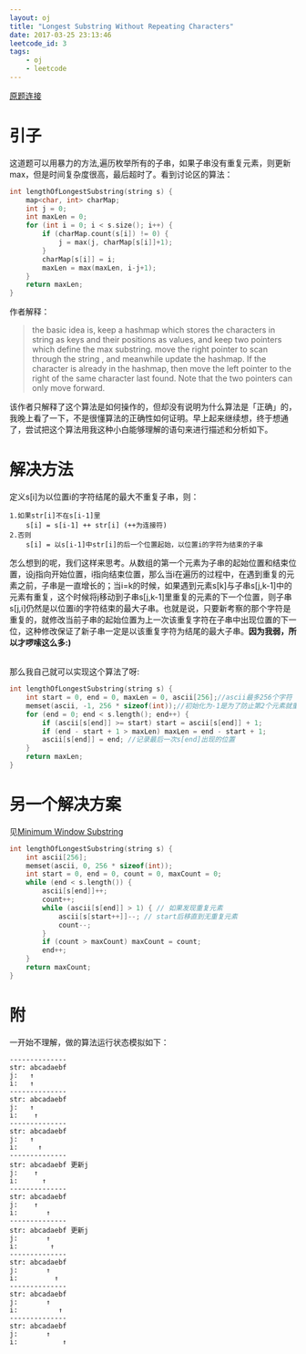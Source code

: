 ```yaml
---
layout: oj
title: "Longest Substring Without Repeating Characters"
date: 2017-03-25 23:13:46
leetcode_id: 3
tags:
    - oj
    - leetcode
---
```

[原题连接](https://leetcode.com/problems/longest-substring-without-repeating-characters/#/description)

# 引子

这道题可以用暴力的方法,遍历枚举所有的子串，如果子串没有重复元素，则更新max，但是时间复杂度很高，最后超时了。看到讨论区的算法：
```c++
int lengthOfLongestSubstring(string s) {
    map<char, int> charMap;
    int j = 0;
    int maxLen = 0;
    for (int i = 0; i < s.size(); i++) {
        if (charMap.count(s[i]) != 0) {
            j = max(j, charMap[s[i]]+1);
        }
        charMap[s[i]] = i;
        maxLen = max(maxLen, i-j+1);
    }
    return maxLen;
}
```
作者解释：
>the basic idea is, keep a hashmap which stores the characters in string as keys and their positions as values, and keep two pointers which define the max substring. move the right pointer to scan through the string , and meanwhile update the hashmap. If the character is already in the hashmap, then move the left pointer to the right of the same character last found. Note that the two pointers can only move forward.

该作者只解释了这个算法是如何操作的，但却没有说明为什么算法是「正确」的，我晚上看了一下，不是很懂算法的正确性如何证明。早上起来继续想，终于想通了，尝试把这个算法用我这种小白能够理解的语句来进行描述和分析如下。

# 解决方法

定义s[i]为以位置i的字符结尾的最大不重复子串，则：
```
1.如果str[i]不在s[i-1]里
    s[i] = s[i-1] ++ str[i] (++为连接符)
2.否则
    s[i] = 以s[i-1]中str[i]的后一个位置起始，以位置i的字符为结束的子串  
```
怎么想到的呢，我们这样来思考。从数组的第一个元素为子串的起始位置和结束位置，设j指向开始位置，i指向结束位置，那么当i在遍历的过程中，在遇到重复的元素之前，子串是一直增长的；当i=k的时候，如果遇到元素s[k]与子串s[j,k-1]中的元素有重复，这个时候将j移动到子串s[j,k-1]里重复的元素的下一个位置，则子串s[j,i]仍然是以位置i的字符结束的最大子串。也就是说，只要新考察的那个字符是重复的，就修改当前子串的起始位置为上一次该重复字符在子串中出现位置的下一位，这种修改保证了新子串一定是以该重复字符为结尾的最大子串。**因为我弱，所以才啰嗦这么多:)**

<br>
那么我自己就可以实现这个算法了呀:

```c
int lengthOfLongestSubstring(string s) {
    int start = 0, end = 0, maxLen = 0, ascii[256];//ascii最多256个字符
    memset(ascii, -1, 256 * sizeof(int));//初始化为-1是为了防止第2个元素就重复了
    for (end = 0; end < s.length(); end++) {
        if (ascii[s[end]] >= start) start = ascii[s[end]] + 1;
        if (end - start + 1 > maxLen) maxLen = end - start + 1;
        ascii[s[end]] = end; //记录最后一次s[end]出现的位置
    }
    return maxLen;
}
```

# 另一个解决方案
见[Minimum Window Substring](/blog/leetcode-76)

```c
int lengthOfLongestSubstring(string s) {
    int ascii[256];
    memset(ascii, 0, 256 * sizeof(int));
    int start = 0, end = 0, count = 0, maxCount = 0;
    while (end < s.length()) {
        ascii[s[end]]++;
        count++;
        while (ascii[s[end]] > 1) { // 如果发现重复元素
            ascii[s[start++]]--; // start后移直到无重复元素
            count--;
        }
        if (count > maxCount) maxCount = count;
        end++;
    }
    return maxCount;
}
```
# 附
一开始不理解，做的算法运行状态模拟如下：
```
--------------
str: abcadaebf
j:   ↑
i:   ↑
--------------
str: abcadaebf
j:   ↑
i:    ↑
--------------
str: abcadaebf
j:   ↑
i:     ↑
--------------
str: abcadaebf 更新j
j:    ↑
i:      ↑
--------------
str: abcadaebf
j:    ↑
i:       ↑
--------------
str: abcadaebf 更新j
j:       ↑
i:        ↑
--------------
str: abcadaebf
j:       ↑
i:         ↑
--------------
str: abcadaebf
j:       ↑
i:          ↑
--------------
str: abcadaebf
j:       ↑
i:           ↑
```
